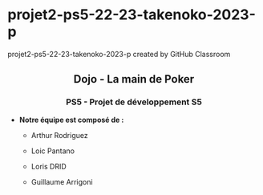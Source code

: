 # projet2-ps5-22-23-takenoko-2023-p
projet2-ps5-22-23-takenoko-2023-p created by GitHub Classroom


<h2 align="center">Dojo - La main de Poker</h2>
<h3 align="center">PS5 - Projet de développement S5</h3>

- **Notre équipe est composé de :**

  - Arthur Rodriguez

  - Loic Pantano

  - Loris DRID

  - Guillaume Arrigoni
